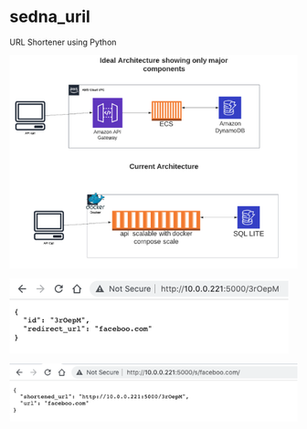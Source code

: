 # sedna_uril
URL Shortener using Python

![alt text](https://github.com/ayoolamakinde/sedna_uril/blob/main/arhictecture.png?raw=true)

![alt text](https://github.com/ayoolamakinde/sedna_uril/blob/main/redirect.png?raw=true)


![alt text](https://github.com/ayoolamakinde/sedna_uril/blob/main/shorten.png)
